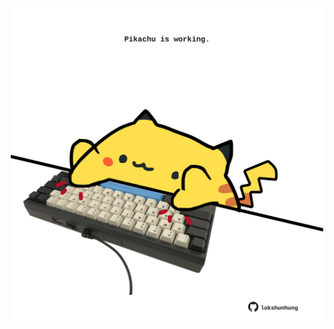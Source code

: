 <!-- built at 10/01/2023, 23:01:05 UTC -->
<p align="center">
  <img width="500" height="500" src="./ReadmeImage.svg">
</p>
